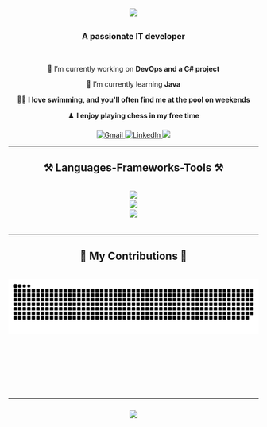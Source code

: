 <h1 align="center">
    <img src="https://readme-typing-svg.herokuapp.com/?font=Righteous&size=35&center=true&vCenter=true&width=500&height=70&duration=4000&color=3BD474&lines=Hi+There!+👋;+I'm+Massoud+Shams!;" />
</h1>

<h3 align="center">A passionate IT developer</h3>

<br/>

<div align="center">
 
  🔭 I’m currently working on **DevOps and a C# project**

  🌱 I’m currently learning **Java**

  🏊‍♂️ **I love swimming, and you'll often find me at the pool on weekends**

  ♟️ **I enjoy playing chess in my free time**
            
 </div>
 
<div align="center"> 
  <a href="mailto:massoud.shams.2016@gmail.com">
    <img src="https://img.shields.io/badge/Gmail-333333?style=for-the-badge&logo=gmail&logoColor=red" alt="Gmail" />
  </a>
  <a href="https://www.linkedin.com/in/massoud-shams96/" target="_blank">
    <img src="https://img.shields.io/badge/LinkedIn-0077B5?style=for-the-badge&logo=linkedin&logoColor=white" alt="LinkedIn" />
  </a>
  <a href="https://massoud-portfolio-dun.vercel.app/" target="_blank">
     <img src="https://img.shields.io/badge/Portfolio-FF5722?style=for-the-badge&logo=todoist&logoColor=white" target="Portfolio" />
  </a>
</div>

 <hr/>
 
<h2 align="center">⚒️ Languages-Frameworks-Tools ⚒️</h2>
<br/>
<div align="center">
    <img src="https://skillicons.dev/icons?i=html,css,javascript,php,python,java,c" /><br>
    <img src="https://skillicons.dev/icons?i=nodejs,express,nextjs,react,bootstrap,tailwind,sass,symfony,laravel" /><br>
    <img src="https://skillicons.dev/icons?i=vscode,github,mysql,figma,git,typescript,linux,docker,postman" /><br>
</div>

<br/>
<hr/>

<div align="center">
  <h2>🐍 My Contributions 🐍</h2>
  <br>
  <img alt="snake eating my contributions" src="https://raw.githubusercontent.com/Massoud5/Massoud5/output/github-contribution-grid-snake-dark.svg" />

  <br/><br/><br/>
</div>

<br/><br/>
<hr/>

<h3 align="center">
    <img src="https://readme-typing-svg.herokuapp.com/?font=Righteous&size=25&center=true&vCenter=true&width=500&height=70&duration=4000&lines=Thanks+for+visiting!+✌️;+Shoot+me+a+message+on+Linkedin!;I'm+always+down+to+collab+:)">
</h3>
